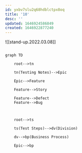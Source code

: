 ```yaml
---
id: yxbv7slu2q68hdblctpx8oq
title: '10'
desc: ''
updated: 1646924586849
created: 1646922877240
---
```


![[stand-up.2022.03.08]]

```mermaid

graph TD

    root-->tn

    tn(Testing Notes)-->Epic

    Epic-->Feature

    Feature-->Story

    Feature-->Defect
    Feature-->Bug
    


    root-->ts

    ts(Test Steps)-->dv(Division)

    dv-->bp(Business Process)

    Epic-->bp
```
